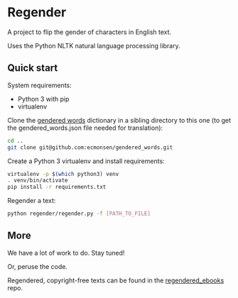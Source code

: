 # Regender

A project to flip the gender of characters in English text.

Uses the Python NLTK natural language processing library.

## Quick start

System requirements:

* Python 3 with pip
* virtualenv

Clone the [gendered words](https://github.com/ecmonsen/gendered_words) dictionary in a sibling directory to this one (to get the gendered_words.json file needed for translation):


```bash
cd ..
git clone git@github.com:ecmonsen/gendered_words.git
```

Create a Python 3 virtualenv and install requirements:

```bash
virtualenv -p $(which python3) venv
. venv/bin/activate
pip install -r requirements.txt
```

Regender a text:

```bash
python regender/regender.py -f [PATH_TO_FILE]
```

## More
We have a lot of work to do. Stay tuned!

Or, peruse the code.

Regendered, copyright-free texts can be found in the [regendered_ebooks](https://github.com/ecmonsen/regendered_ebooks) repo.

